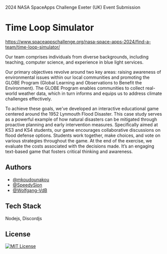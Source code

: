 2024 NASA SpaceApps Challenge Exeter (UK) Event Submission
# Time Loop Simulator

https://www.spaceappschallenge.org/nasa-space-apps-2024/find-a-team/time-loop-simulator/

Our team comprises individuals from diverse backgrounds, including teaching, computer science, and experience in blue light services.

Our primary objectives revolve around two key areas: raising awareness of environmental issues within our local communities and promoting the GLOBE Program (Global Learning and Observations to Benefit the Environment). The GLOBE Program enables communities to collect real-world weather data, which in turn informs and equips us to address climate challenges effectively.

To achieve these goals, we’ve developed an interactive educational game centered around the 1952 Lynmouth Flood Disaster. This case study serves as a powerful example of how natural disasters can be mitigated through proactive planning and early intervention measures. Specifically aimed at KS3 and KS4 students, our game encourages collaborative discussions on flood defense options. Students work together, make choices, and vote on various strategies throughout the game. At the end of the exercise, we evaluate the costs associated with the decisions made. It’s an engaging text-based game that fosters critical thinking and awareness.

## Authors

- [@mkoudounakou](https://www.github.com/mkoudounakou)
- [@SpeedySion](https://www.github.com/speedysion)
- [@Wolfgang-VdB](https://www.github.com/wolfgang-vdb)

## Tech Stack

Nodejs, Discordjs

## License

[![MIT License](https://img.shields.io/badge/License-MIT-green.svg)](https://choosealicense.com/licenses/mit/)
